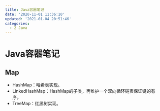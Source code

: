 ```yaml
---
title: Java容器笔记
date: '2020-11-01 11:36:10'
updated: '2021-01-04 20:51:46'
categories:
  - 2 Java
---
```

# Java容器笔记

## Map

- HashMap：哈希表实现。
- LinkedHashMap：HashMap的子类，再维护一个双向循环链表保证键的有序。
- TreeMap：红黑树实现。
